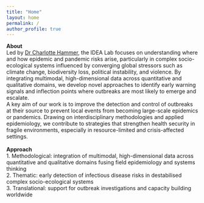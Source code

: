 ```yaml
---
title: "Home"
layout: home
permalink: /
author_profile: true
---
```

**About** <br>
Led by [Dr Charlotte Hammer](/team/charlotte-hammer/), the IDEA Lab focuses on understanding where and how epidemic and pandemic risks arise, particularly in complex socio-ecological systems influenced by converging global stressors such as climate change, biodiversity loss, political instability, and violence. By integrating multimodal, high-dimensional data across quantitative and qualitative domains, we develop novel approaches to identify early warning signals and inflection points where outbreaks are most likely to emerge and escalate. <br>
A key aim of our work is to improve the detection and control of outbreaks at their source to prevent local events from becoming large-scale epidemics or pandemics. Drawing on interdisciplinary methodologies and applied epidemiology, we contribute to strategies that strengthen health security in fragile environments, especially in resource-limited and crisis-affected settings. <br>
<br>
**Approach** <br>
1.⁠ ⁠Methodological: integration of multimodal, high-dimensional data across quantitative and qualitative domains fusing field epidemiology and systems thinking <br>
2.⁠ ⁠Thematic: early detection of infectious disease risks in destabilised complex socio-ecological systems <br>
3.⁠ ⁠Translational: support for outbreak investigations and capacity building worldwide <br>
